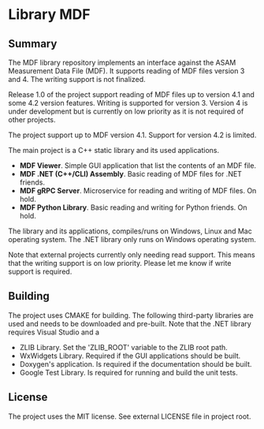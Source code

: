 # Library MDF

## Summary

The MDF library repository implements an interface against the ASAM Measurement Data File (MDF). 
It supports reading of MDF files version 3 and 4. The writing support is not finalized.  

Release 1.0 of the project support reading of MDF files up to version 4.1 and some 4.2 version features. 
Writing is supported for version 3. Version 4 is under development but is currently on low priority as 
it is not required of other projects.

The project support up to MDF version 4.1. Support for version 4.2 is limited. 

The main project is a C++ static library and its used applications.
- **MDF Viewer**. Simple GUI application that list the contents of an MDF file. 
- **MDF .NET (C++/CLI) Assembly**. Basic reading of MDF files for .NET friends. 
- **MDF gRPC Server**. Microservice for reading and writing of MDF files. On hold.
- **MDF Python Library**. Basic reading and writing for Python friends. On hold.

The library and its applications, compiles/runs on Windows, Linux and Mac operating system. 
The .NET library only runs on Windows operating system.

Note that external projects currently only needing read support. This means that the writing support
is on low priority. Please let me know if write support is required.

## Building

The project uses CMAKE for building. The following third-party libraries are used and
needs to be downloaded and pre-built. Note that the .NET library requires Visual Studio 
and a

- ZLIB Library. Set the 'ZLIB_ROOT' variable to the ZLIB root path.
- WxWidgets Library. Required if the GUI applications should be built. 
- Doxygen's application. Is required if the documentation should be built.
- Google Test Library. Is required for running and build the unit tests.

## License

The project uses the MIT license. See external LICENSE file in project root.

